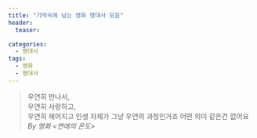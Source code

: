 ```yaml
---
title: "기억속에 남는 영화 명대사 모음"
header: 
  teaser:

categories:
  - 명대사
tags: 
  - 영화
  - 명대사
---
```


> 우연히 만나서,  
> 우연히 사랑하고,   
> 우연히 헤어지고 인생 자체가 그냥 우연의 과정인거죠 어떤 의미 같은건 없어요  
> <cite>By 영화 &lt;연애의 온도&gt;</cite>